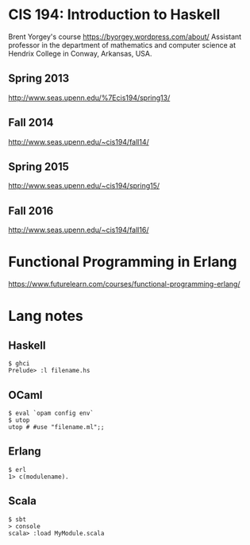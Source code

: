 # CIS 194: Introduction to Haskell
Brent Yorgey's course
https://byorgey.wordpress.com/about/
Assistant professor in the department of mathematics and computer science at Hendrix College in Conway, Arkansas, USA.

## Spring 2013
http://www.seas.upenn.edu/%7Ecis194/spring13/

## Fall 2014
http://www.seas.upenn.edu/~cis194/fall14/

## Spring 2015
http://www.seas.upenn.edu/~cis194/spring15/

## Fall 2016
http://www.seas.upenn.edu/~cis194/fall16/


# Functional Programming in Erlang
https://www.futurelearn.com/courses/functional-programming-erlang/


# Lang notes

## Haskell
```
$ ghci
Prelude> :l filename.hs
```

## OCaml
```
$ eval `opam config env`
$ utop
utop # #use "filename.ml";;
```

## Erlang
```
$ erl
1> c(modulename).
```

## Scala
```
$ sbt
> console
scala> :load MyModule.scala
```
